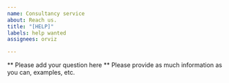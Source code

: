 ```yaml
---
name: Consultancy service
about: Reach us.
title: "[HELP]"
labels: help wanted
assignees: orviz

---
```


** Please add your question here **
 Please provide as much information as you can, examples, etc.
